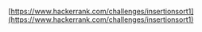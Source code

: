 [https://www.hackerrank.com/challenges/insertionsort1](https://www.hackerrank.com/challenges/insertionsort1)
